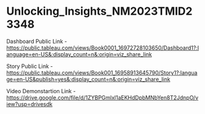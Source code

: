 # Unlocking_Insights_NM2023TMID23348


Dashboard Public Link -https://public.tableau.com/views/Book0001_16972728103650/Dashboard1?:language=en-US&:display_count=n&:origin=viz_share_link

Story Public Link -https://public.tableau.com/views/Book001_16958913645790/Story1?:language=en-US&publish=yes&:display_count=n&:origin=viz_share_link

Video Demonstartion Link -https://drive.google.com/file/d/1ZYBPGmlxl1aEKHdDpbMNbYen8T2JdnpO/view?usp=drivesdk
